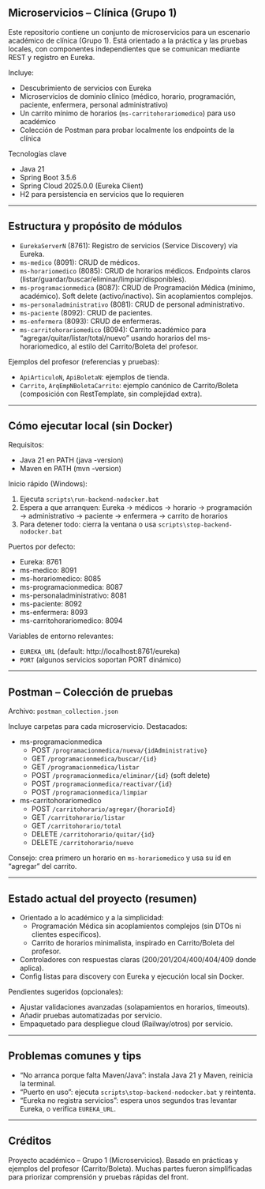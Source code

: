 ## Microservicios – Clínica (Grupo 1)

Este repositorio contiene un conjunto de microservicios para un escenario académico de clínica (Grupo 1). Está orientado a la práctica y las pruebas locales, con componentes independientes que se comunican mediante REST y registro en Eureka.

Incluye:
- Descubrimiento de servicios con Eureka
- Microservicios de dominio clínico (médico, horario, programación, paciente, enfermera, personal administrativo)
- Un carrito mínimo de horarios (`ms-carritohorariomedico`) para uso académico
- Colección de Postman para probar localmente los endpoints de la clínica

Tecnologías clave
- Java 21
- Spring Boot 3.5.6
- Spring Cloud 2025.0.0 (Eureka Client)
- H2 para persistencia en servicios que lo requieren
---

## Estructura y propósito de módulos

- `EurekaServerN` (8761): Registro de servicios (Service Discovery) vía Eureka.
- `ms-medico` (8091): CRUD de médicos.
- `ms-horariomedico` (8085): CRUD de horarios médicos. Endpoints claros (listar/guardar/buscar/eliminar/limpiar/disponibles).
- `ms-programacionmedica` (8087): CRUD de Programación Médica (mínimo, académico). Soft delete (activo/inactivo). Sin acoplamientos complejos.
- `ms-personaladministrativo` (8081): CRUD de personal administrativo.
- `ms-paciente` (8092): CRUD de pacientes.
- `ms-enfermera` (8093): CRUD de enfermeras.
- `ms-carritohorariomedico` (8094): Carrito académico para “agregar/quitar/listar/total/nuevo” usando horarios del ms-horariomedico, al estilo del Carrito/Boleta del profesor.

Ejemplos del profesor (referencias y pruebas):
- `ApiArticuloN`, `ApiBoletaN`: ejemplos de tienda.
- `Carrito`, `ArqEmpNBoletaCarrito`: ejemplo canónico de Carrito/Boleta (composición con RestTemplate, sin complejidad extra).

---

## Cómo ejecutar local (sin Docker)

Requisitos:
- Java 21 en PATH (java -version)
- Maven en PATH (mvn -version)

Inicio rápido (Windows):
1) Ejecuta `scripts\run-backend-nodocker.bat`
2) Espera a que arranquen: Eureka → médicos → horario → programación → administrativo → paciente → enfermera → carrito de horarios
3) Para detener todo: cierra la ventana o usa `scripts\stop-backend-nodocker.bat`

Puertos por defecto:
- Eureka: 8761
- ms-medico: 8091
- ms-horariomedico: 8085
- ms-programacionmedica: 8087
- ms-personaladministrativo: 8081
- ms-paciente: 8092
- ms-enfermera: 8093
- ms-carritohorariomedico: 8094

Variables de entorno relevantes:
- `EUREKA_URL` (default: http://localhost:8761/eureka)
- `PORT` (algunos servicios soportan PORT dinámico)

---

## Postman – Colección de pruebas

Archivo: `postman_collection.json`

Incluye carpetas para cada microservicio. Destacados:
- ms-programacionmedica
	- POST `/programacionmedica/nueva/{idAdministrativo}`
	- GET `/programacionmedica/buscar/{id}`
	- GET `/programacionmedica/listar`
	- POST `/programacionmedica/eliminar/{id}` (soft delete)
	- POST `/programacionmedica/reactivar/{id}`
	- POST `/programacionmedica/limpiar`
- ms-carritohorariomedico
	- POST `/carritohorario/agregar/{horarioId}`
	- GET `/carritohorario/listar`
	- GET `/carritohorario/total`
	- DELETE `/carritohorario/quitar/{id}`
	- DELETE `/carritohorario/nuevo`

Consejo: crea primero un horario en `ms-horariomedico` y usa su id en “agregar” del carrito.

---

## Estado actual del proyecto (resumen)

- Orientado a lo académico y a la simplicidad:
	- Programación Médica sin acoplamientos complejos (sin DTOs ni clientes específicos).
	- Carrito de horarios minimalista, inspirado en Carrito/Boleta del profesor.
- Controladores con respuestas claras (200/201/204/400/404/409 donde aplica).
- Config listas para discovery con Eureka y ejecución local sin Docker.

Pendientes sugeridos (opcionales):
- Ajustar validaciones avanzadas (solapamientos en horarios, timeouts).
- Añadir pruebas automatizadas por servicio.
- Empaquetado para despliegue cloud (Railway/otros) por servicio.

---

## Problemas comunes y tips

- “No arranca porque falta Maven/Java”: instala Java 21 y Maven, reinicia la terminal.
- “Puerto en uso”: ejecuta `scripts\stop-backend-nodocker.bat` y reintenta.
- “Eureka no registra servicios”: espera unos segundos tras levantar Eureka, o verifica `EUREKA_URL`.

---

## Créditos

Proyecto académico – Grupo 1 (Microservicios). Basado en prácticas y ejemplos del profesor (Carrito/Boleta). Muchas partes fueron simplificadas para priorizar comprensión y pruebas rápidas del front.

